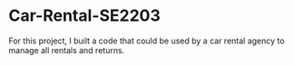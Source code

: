 # Car-Rental-SE2203
For this project, I built a code that could be used by a car rental agency to manage all rentals and returns.
